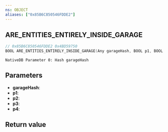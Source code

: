 ```yaml
---
ns: OBJECT
aliases: ["0x85B6C850546FDDE2"]
---
```

## ARE_ENTITIES_ENTIRELY_INSIDE_GARAGE

```c
// 0x85B6C850546FDDE2 0x4BD59750
BOOL ARE_ENTITIES_ENTIRELY_INSIDE_GARAGE(Any garageHash, BOOL p1, BOOL p2, BOOL p3, Any p4);
```

```
NativeDB Parameter 0: Hash garageHash
```

## Parameters
* **garageHash**: 
* **p1**: 
* **p2**: 
* **p3**: 
* **p4**: 

## Return value

